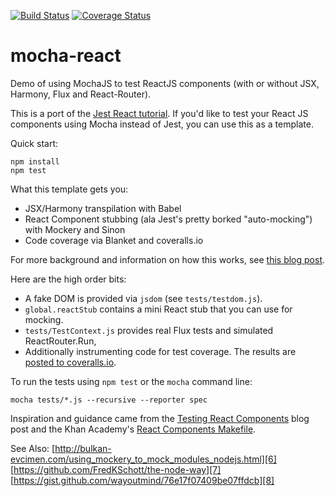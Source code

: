 [![Build Status](https://travis-ci.org/danvk/mocha-react.svg?branch=master)](https://travis-ci.org/danvk/mocha-react)
[![Coverage Status](https://coveralls.io/repos/danvk/mocha-react/badge.svg?branch=master)](https://coveralls.io/r/danvk/mocha-react?branch=master)

mocha-react
===========

Demo of using MochaJS to test ReactJS components (with or without JSX, Harmony, Flux and React-Router).

This is a port of the [Jest React tutorial][1]. If you'd like to test your React JS components using Mocha instead of Jest, you can use this as a template.

Quick start:

```
npm install
npm test
```

What this template gets you:

- JSX/Harmony transpilation with Babel
- React Component stubbing (ala Jest's pretty borked "auto-mocking") with Mockery and Sinon
- Code coverage via Blanket and coveralls.io

For more background and information on how this works, see [this blog post][5].

Here are the high order bits:

- A fake DOM is provided via `jsdom` (see `tests/testdom.js`).
- `global.reactStub` contains a mini React stub that you can use for mocking.
- `tests/TestContext.js` provides real Flux tests and simulated ReactRouter.Run,
- Additionally instrumenting code for test coverage. The results are [posted to coveralls.io][4].

To run the tests using `npm test` or the `mocha` command line:

```
mocha tests/*.js --recursive --reporter spec
```

Inspiration and guidance came from the [Testing React Components][2] blog post and the Khan Academy's [React Components Makefile][3].

See Also:
[http://bulkan-evcimen.com/using_mockery_to_mock_modules_nodejs.html][6]
[https://github.com/FredKSchott/the-node-way][7]
[https://gist.github.com/wayoutmind/76e17f07409be07ffdcb][8]

[1]: http://facebook.github.io/jest/docs/tutorial-react.html#content
[2]: http://www.asbjornenge.com/wwc/testing_react_components.html
[3]: https://github.com/Khan/react-components/blob/master/Makefile
[4]: https://coveralls.io/r/danvk/mocha-react?branch=master
[5]: http://www.hammerlab.org
[6]: http://bulkan-evcimen.com/using_mockery_to_mock_modules_nodejs.html
[7]: https://github.com/FredKSchott/the-node-way
[8]: https://gist.github.com/wayoutmind/76e17f07409be07ffdcb
